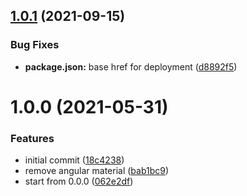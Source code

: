 ## [1.0.1](https://github.com/shhdharmen/angular-app-boilerplate/compare/v1.0.0...v1.0.1) (2021-09-15)


### Bug Fixes

* **package.json:** base href for deployment ([d8892f5](https://github.com/shhdharmen/angular-app-boilerplate/commit/d8892f50dd173f061646f4f35c14a84e75f73003))

# 1.0.0 (2021-05-31)


### Features

* initial commit ([18c4238](https://github.com/shhdharmen/angular-boilerplate/commit/18c4238c7912a049dd9c0c0e9741a2efc998686e))
* remove angular material ([bab1bc9](https://github.com/shhdharmen/angular-boilerplate/commit/bab1bc9e37e714eea86e3a53e04a2c6797d28e49))
* start from 0.0.0 ([062e2df](https://github.com/shhdharmen/angular-boilerplate/commit/062e2df640904ea748e393062e13b405d1fa982d))
